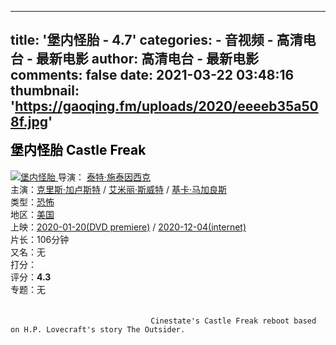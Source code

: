 
---
title: '堡内怪胎 - 4.7'
categories: 
    - 音视频
    - 高清电台 - 最新电影
author: 高清电台 - 最新电影
comments: false
date: 2021-03-22 03:48:16
thumbnail: 'https://gaoqing.fm/uploads/2020/eeeeb35a508f.jpg'
---

<div>   
<h2 style="margin-top:10px"><a style="text-decoration:none;color:black;line-height:30px;" href="https://gaoqing.fm/view/undefined">堡内怪胎 Castle Freak</a><span class="text-muted"></span></h2>
    
<a href="https://gaoqing.fm/view/eeeeb35a508f"><img alt="堡内怪胎" class="img-thumbnail img-responsive" src="https://gaoqing.fm/uploads/2020/eeeeb35a508f.jpg" referrerpolicy="no-referrer">
</a>
<span class="x-m-label">导演</span>：
<a href="https://gaoqing.fm/?director=%E6%B3%B0%E7%89%B9%C2%B7%E6%96%BD%E6%B3%B0%E5%9B%A0%E8%A5%BF%E5%85%8B">泰特·施泰因西克</a><br>
<span class="x-m-label">主演</span>：<a href="https://gaoqing.fm/?actor=%E5%85%8B%E9%87%8C%E6%96%AF%C2%B7%E5%8A%A0%E5%8D%A2%E6%96%AF%E7%89%B9">克里斯·加卢斯特</a> / <a href="https://gaoqing.fm/?actor=%E8%89%BE%E7%B1%B3%E4%B8%BD%C2%B7%E6%96%AF%E5%A8%81%E7%89%B9">艾米丽·斯威特</a> / <a href="https://gaoqing.fm/?actor=%E5%9F%BA%E5%8D%A1%C2%B7%E9%A9%AC%E5%8A%A0%E8%89%AF%E6%96%AF">基卡·马加良斯</a><br>
<span class="x-m-label">类型</span>：<a href="https://gaoqing.fm/?type=%E6%81%90%E6%80%96">恐怖</a><br><span class="x-m-label">地区</span>：<a href="https://gaoqing.fm/?country=%E7%BE%8E%E5%9B%BD">美国</a><br>
<span class="x-m-label">上映</span>：<a href="https://gaoqing.fm/?year=2020">2020-01-20(DVD premiere)</a> / <a href="https://gaoqing.fm/?year=2020">2020-12-04(internet)</a><br><span class="x-m-label">片长</span>：106分钟<br><span class="x-m-label">又名</span>：无 <br><span class="x-m-label">打分</span>：<span class="badge" style="color: white; font-weight: bold;">4.7</span>    <br>
<span class="x-m-label">评分</span>：<span class="badge" style="font-weight: bold;">4.3</span>  <br>
<span class="x-m-label">专题</span>：无<br><br>

                                　　Cinestate's Castle Freak reboot based on H.P. Lovecraft's story The Outsider.
                          
</div>
            
